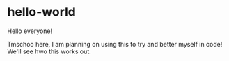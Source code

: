 # hello-world

Hello everyone!

Tmschoo here, I am planning on using this to try and better myself in code!
We'll see hwo this works out. 
